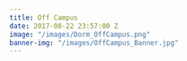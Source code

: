 ```yaml
---
title: Off Campus
date: 2017-08-22 23:57:00 Z
image: "/images/Dorm_OffCampus.png"
banner-img: "/images/OffCampus_Banner.jpg"
---
```

